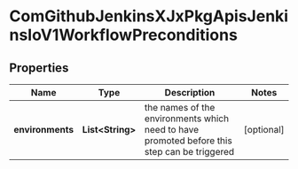 
# ComGithubJenkinsXJxPkgApisJenkinsIoV1WorkflowPreconditions

## Properties
Name | Type | Description | Notes
------------ | ------------- | ------------- | -------------
**environments** | **List&lt;String&gt;** | the names of the environments which need to have promoted before this step can be triggered |  [optional]



